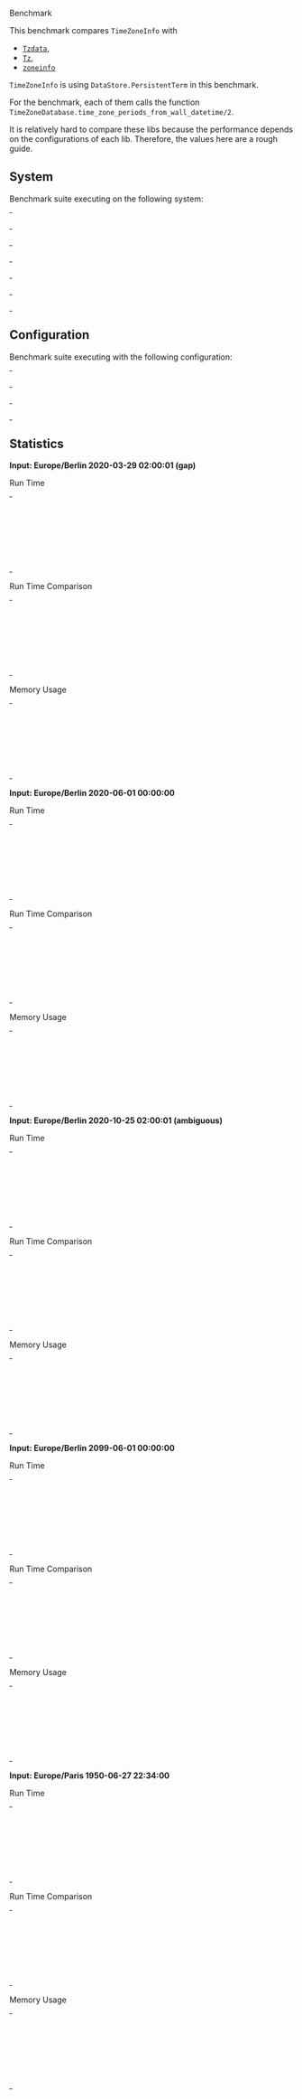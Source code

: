 Benchmark

This benchmark compares `TimeZoneInfo` with
- [`Tzdata`](https://github.com/lau/tzdata),
- [`Tz`](https://github.com/mathieuprog/tz),
- [`zoneinfo`](https://github.com/smartrent/zoneinfo)

`TimeZoneInfo` is using `DataStore.PersistentTerm` in this benchmark.

For the benchmark, each of them calls the function
`TimeZoneDatabase.time_zone_periods_from_wall_datetime/2`.

It is relatively hard to compare these libs because the performance depends on
the configurations of each lib. Therefore, the values here are a rough guide.


## System

Benchmark suite executing on the following system:

<table style="width: 1%">
  <tr>
    <th style="width: 1%; white-space: nowrap">Operating System</th>
    <td>macOS</td>
  </tr><tr>
    <th style="white-space: nowrap">CPU Information</th>
    <td style="white-space: nowrap">Apple M1</td>
  </tr><tr>
    <th style="white-space: nowrap">Number of Available Cores</th>
    <td style="white-space: nowrap">8</td>
  </tr><tr>
    <th style="white-space: nowrap">Available Memory</th>
    <td style="white-space: nowrap">16 GB</td>
  </tr><tr>
    <th style="white-space: nowrap">Elixir Version</th>
    <td style="white-space: nowrap">1.14.1</td>
  </tr><tr>
    <th style="white-space: nowrap">Erlang Version</th>
    <td style="white-space: nowrap">25.1.2</td>
  </tr>
</table>

## Configuration

Benchmark suite executing with the following configuration:

<table style="width: 1%">
  <tr>
    <th style="width: 1%">:time</th>
    <td style="white-space: nowrap">10 s</td>
  </tr><tr>
    <th>:parallel</th>
    <td style="white-space: nowrap">1</td>
  </tr><tr>
    <th>:warmup</th>
    <td style="white-space: nowrap">2 s</td>
  </tr>
</table>

## Statistics



__Input: Europe/Berlin 2020-03-29 02:00:01 (gap)__

Run Time

<table style="width: 1%">
  <tr>
    <th>Name</th>
    <th style="text-align: right">IPS</th>
    <th style="text-align: right">Average</th>
    <th style="text-align: right">Devitation</th>
    <th style="text-align: right">Median</th>
    <th style="text-align: right">99th&nbsp;%</th>
  </tr>

  <tr>
    <td style="white-space: nowrap">time_zone_info</td>
    <td style="white-space: nowrap; text-align: right">2.08 M</td>
    <td style="white-space: nowrap; text-align: right">0.48 &micro;s</td>
    <td style="white-space: nowrap; text-align: right">&plusmn;7684.22%</td>
    <td style="white-space: nowrap; text-align: right">0.38 &micro;s</td>
    <td style="white-space: nowrap; text-align: right">1.33 &micro;s</td>
  </tr>

  <tr>
    <td style="white-space: nowrap">tz</td>
    <td style="white-space: nowrap; text-align: right">1.51 M</td>
    <td style="white-space: nowrap; text-align: right">0.66 &micro;s</td>
    <td style="white-space: nowrap; text-align: right">&plusmn;3907.82%</td>
    <td style="white-space: nowrap; text-align: right">0.58 &micro;s</td>
    <td style="white-space: nowrap; text-align: right">0.79 &micro;s</td>
  </tr>

  <tr>
    <td style="white-space: nowrap">tzdata</td>
    <td style="white-space: nowrap; text-align: right">0.0173 M</td>
    <td style="white-space: nowrap; text-align: right">57.84 &micro;s</td>
    <td style="white-space: nowrap; text-align: right">&plusmn;9.05%</td>
    <td style="white-space: nowrap; text-align: right">57.50 &micro;s</td>
    <td style="white-space: nowrap; text-align: right">68.50 &micro;s</td>
  </tr>

  <tr>
    <td style="white-space: nowrap">zoninfo</td>
    <td style="white-space: nowrap; text-align: right">0.00571 M</td>
    <td style="white-space: nowrap; text-align: right">175.12 &micro;s</td>
    <td style="white-space: nowrap; text-align: right">&plusmn;19.45%</td>
    <td style="white-space: nowrap; text-align: right">174.45 &micro;s</td>
    <td style="white-space: nowrap; text-align: right">254.66 &micro;s</td>
  </tr>

</table>


Run Time Comparison

<table style="width: 1%">
  <tr>
    <th>Name</th>
    <th style="text-align: right">IPS</th>
    <th style="text-align: right">Slower</th>
  <tr>
    <td style="white-space: nowrap">time_zone_info</td>
    <td style="white-space: nowrap;text-align: right">2.08 M</td>
    <td>&nbsp;</td>
  </tr>

  <tr>
    <td style="white-space: nowrap">tz</td>
    <td style="white-space: nowrap; text-align: right">1.51 M</td>
    <td style="white-space: nowrap; text-align: right">1.38x</td>
  </tr>

  <tr>
    <td style="white-space: nowrap">tzdata</td>
    <td style="white-space: nowrap; text-align: right">0.0173 M</td>
    <td style="white-space: nowrap; text-align: right">120.58x</td>
  </tr>

  <tr>
    <td style="white-space: nowrap">zoninfo</td>
    <td style="white-space: nowrap; text-align: right">0.00571 M</td>
    <td style="white-space: nowrap; text-align: right">365.05x</td>
  </tr>

</table>



Memory Usage

<table style="width: 1%">
  <tr>
    <th>Name</th>
    <th style="text-align: right">Average</th>
    <th style="text-align: right">Factor</th>
  </tr>
  <tr>
    <td style="white-space: nowrap">time_zone_info</td>
    <td style="white-space: nowrap">0.68 KB</td>
    <td>&nbsp;</td>
  </tr>
    <tr>
    <td style="white-space: nowrap">tz</td>
    <td style="white-space: nowrap">1.87 KB</td>
    <td>2.75x</td>
  </tr>
    <tr>
    <td style="white-space: nowrap">tzdata</td>
    <td style="white-space: nowrap">115.30 KB</td>
    <td>169.63x</td>
  </tr>
    <tr>
    <td style="white-space: nowrap">zoninfo</td>
    <td style="white-space: nowrap">24.20 KB</td>
    <td>35.61x</td>
  </tr>
</table>



__Input: Europe/Berlin 2020-06-01 00:00:00__

Run Time

<table style="width: 1%">
  <tr>
    <th>Name</th>
    <th style="text-align: right">IPS</th>
    <th style="text-align: right">Average</th>
    <th style="text-align: right">Devitation</th>
    <th style="text-align: right">Median</th>
    <th style="text-align: right">99th&nbsp;%</th>
  </tr>

  <tr>
    <td style="white-space: nowrap">tz</td>
    <td style="white-space: nowrap; text-align: right">3.42 M</td>
    <td style="white-space: nowrap; text-align: right">0.29 &micro;s</td>
    <td style="white-space: nowrap; text-align: right">&plusmn;13963.28%</td>
    <td style="white-space: nowrap; text-align: right">0.21 &micro;s</td>
    <td style="white-space: nowrap; text-align: right">0.33 &micro;s</td>
  </tr>

  <tr>
    <td style="white-space: nowrap">time_zone_info</td>
    <td style="white-space: nowrap; text-align: right">2.18 M</td>
    <td style="white-space: nowrap; text-align: right">0.46 &micro;s</td>
    <td style="white-space: nowrap; text-align: right">&plusmn;6704.53%</td>
    <td style="white-space: nowrap; text-align: right">0.38 &micro;s</td>
    <td style="white-space: nowrap; text-align: right">1.25 &micro;s</td>
  </tr>

  <tr>
    <td style="white-space: nowrap">tzdata</td>
    <td style="white-space: nowrap; text-align: right">0.0483 M</td>
    <td style="white-space: nowrap; text-align: right">20.70 &micro;s</td>
    <td style="white-space: nowrap; text-align: right">&plusmn;39.73%</td>
    <td style="white-space: nowrap; text-align: right">20.54 &micro;s</td>
    <td style="white-space: nowrap; text-align: right">23.88 &micro;s</td>
  </tr>

  <tr>
    <td style="white-space: nowrap">zoninfo</td>
    <td style="white-space: nowrap; text-align: right">0.00577 M</td>
    <td style="white-space: nowrap; text-align: right">173.32 &micro;s</td>
    <td style="white-space: nowrap; text-align: right">&plusmn;26.37%</td>
    <td style="white-space: nowrap; text-align: right">172.03 &micro;s</td>
    <td style="white-space: nowrap; text-align: right">258.41 &micro;s</td>
  </tr>

</table>


Run Time Comparison

<table style="width: 1%">
  <tr>
    <th>Name</th>
    <th style="text-align: right">IPS</th>
    <th style="text-align: right">Slower</th>
  <tr>
    <td style="white-space: nowrap">tz</td>
    <td style="white-space: nowrap;text-align: right">3.42 M</td>
    <td>&nbsp;</td>
  </tr>

  <tr>
    <td style="white-space: nowrap">time_zone_info</td>
    <td style="white-space: nowrap; text-align: right">2.18 M</td>
    <td style="white-space: nowrap; text-align: right">1.57x</td>
  </tr>

  <tr>
    <td style="white-space: nowrap">tzdata</td>
    <td style="white-space: nowrap; text-align: right">0.0483 M</td>
    <td style="white-space: nowrap; text-align: right">70.84x</td>
  </tr>

  <tr>
    <td style="white-space: nowrap">zoninfo</td>
    <td style="white-space: nowrap; text-align: right">0.00577 M</td>
    <td style="white-space: nowrap; text-align: right">593.11x</td>
  </tr>

</table>



Memory Usage

<table style="width: 1%">
  <tr>
    <th>Name</th>
    <th style="text-align: right">Average</th>
    <th style="text-align: right">Factor</th>
  </tr>
  <tr>
    <td style="white-space: nowrap">tz</td>
    <td style="white-space: nowrap">0.39 KB</td>
    <td>&nbsp;</td>
  </tr>
    <tr>
    <td style="white-space: nowrap">time_zone_info</td>
    <td style="white-space: nowrap">0.57 KB</td>
    <td>1.46x</td>
  </tr>
    <tr>
    <td style="white-space: nowrap">tzdata</td>
    <td style="white-space: nowrap">2.80 KB</td>
    <td>7.16x</td>
  </tr>
    <tr>
    <td style="white-space: nowrap">zoninfo</td>
    <td style="white-space: nowrap">22.70 KB</td>
    <td>58.12x</td>
  </tr>
</table>



__Input: Europe/Berlin 2020-10-25 02:00:01 (ambiguous)__

Run Time

<table style="width: 1%">
  <tr>
    <th>Name</th>
    <th style="text-align: right">IPS</th>
    <th style="text-align: right">Average</th>
    <th style="text-align: right">Devitation</th>
    <th style="text-align: right">Median</th>
    <th style="text-align: right">99th&nbsp;%</th>
  </tr>

  <tr>
    <td style="white-space: nowrap">tz</td>
    <td style="white-space: nowrap; text-align: right">3.23 M</td>
    <td style="white-space: nowrap; text-align: right">0.31 &micro;s</td>
    <td style="white-space: nowrap; text-align: right">&plusmn;14951.21%</td>
    <td style="white-space: nowrap; text-align: right">0.21 &micro;s</td>
    <td style="white-space: nowrap; text-align: right">0.38 &micro;s</td>
  </tr>

  <tr>
    <td style="white-space: nowrap">time_zone_info</td>
    <td style="white-space: nowrap; text-align: right">2.25 M</td>
    <td style="white-space: nowrap; text-align: right">0.44 &micro;s</td>
    <td style="white-space: nowrap; text-align: right">&plusmn;7757.28%</td>
    <td style="white-space: nowrap; text-align: right">0.38 &micro;s</td>
    <td style="white-space: nowrap; text-align: right">0.50 &micro;s</td>
  </tr>

  <tr>
    <td style="white-space: nowrap">tzdata</td>
    <td style="white-space: nowrap; text-align: right">0.0469 M</td>
    <td style="white-space: nowrap; text-align: right">21.34 &micro;s</td>
    <td style="white-space: nowrap; text-align: right">&plusmn;18.14%</td>
    <td style="white-space: nowrap; text-align: right">21.12 &micro;s</td>
    <td style="white-space: nowrap; text-align: right">24.96 &micro;s</td>
  </tr>

  <tr>
    <td style="white-space: nowrap">zoninfo</td>
    <td style="white-space: nowrap; text-align: right">0.00578 M</td>
    <td style="white-space: nowrap; text-align: right">173.16 &micro;s</td>
    <td style="white-space: nowrap; text-align: right">&plusmn;21.02%</td>
    <td style="white-space: nowrap; text-align: right">172.12 &micro;s</td>
    <td style="white-space: nowrap; text-align: right">255.71 &micro;s</td>
  </tr>

</table>


Run Time Comparison

<table style="width: 1%">
  <tr>
    <th>Name</th>
    <th style="text-align: right">IPS</th>
    <th style="text-align: right">Slower</th>
  <tr>
    <td style="white-space: nowrap">tz</td>
    <td style="white-space: nowrap;text-align: right">3.23 M</td>
    <td>&nbsp;</td>
  </tr>

  <tr>
    <td style="white-space: nowrap">time_zone_info</td>
    <td style="white-space: nowrap; text-align: right">2.25 M</td>
    <td style="white-space: nowrap; text-align: right">1.44x</td>
  </tr>

  <tr>
    <td style="white-space: nowrap">tzdata</td>
    <td style="white-space: nowrap; text-align: right">0.0469 M</td>
    <td style="white-space: nowrap; text-align: right">68.84x</td>
  </tr>

  <tr>
    <td style="white-space: nowrap">zoninfo</td>
    <td style="white-space: nowrap; text-align: right">0.00578 M</td>
    <td style="white-space: nowrap; text-align: right">558.72x</td>
  </tr>

</table>



Memory Usage

<table style="width: 1%">
  <tr>
    <th>Name</th>
    <th style="text-align: right">Average</th>
    <th style="text-align: right">Factor</th>
  </tr>
  <tr>
    <td style="white-space: nowrap">tz</td>
    <td style="white-space: nowrap">0.45 KB</td>
    <td>&nbsp;</td>
  </tr>
    <tr>
    <td style="white-space: nowrap">time_zone_info</td>
    <td style="white-space: nowrap">0.63 KB</td>
    <td>1.42x</td>
  </tr>
    <tr>
    <td style="white-space: nowrap">tzdata</td>
    <td style="white-space: nowrap">4.91 KB</td>
    <td>11.04x</td>
  </tr>
    <tr>
    <td style="white-space: nowrap">zoninfo</td>
    <td style="white-space: nowrap">22.78 KB</td>
    <td>51.16x</td>
  </tr>
</table>



__Input: Europe/Berlin 2099-06-01 00:00:00__

Run Time

<table style="width: 1%">
  <tr>
    <th>Name</th>
    <th style="text-align: right">IPS</th>
    <th style="text-align: right">Average</th>
    <th style="text-align: right">Devitation</th>
    <th style="text-align: right">Median</th>
    <th style="text-align: right">99th&nbsp;%</th>
  </tr>

  <tr>
    <td style="white-space: nowrap">time_zone_info</td>
    <td style="white-space: nowrap; text-align: right">105.94 K</td>
    <td style="white-space: nowrap; text-align: right">9.44 &micro;s</td>
    <td style="white-space: nowrap; text-align: right">&plusmn;160.02%</td>
    <td style="white-space: nowrap; text-align: right">9 &micro;s</td>
    <td style="white-space: nowrap; text-align: right">14.37 &micro;s</td>
  </tr>

  <tr>
    <td style="white-space: nowrap">tz</td>
    <td style="white-space: nowrap; text-align: right">105.85 K</td>
    <td style="white-space: nowrap; text-align: right">9.45 &micro;s</td>
    <td style="white-space: nowrap; text-align: right">&plusmn;420.07%</td>
    <td style="white-space: nowrap; text-align: right">8.96 &micro;s</td>
    <td style="white-space: nowrap; text-align: right">28.08 &micro;s</td>
  </tr>

  <tr>
    <td style="white-space: nowrap">zoninfo</td>
    <td style="white-space: nowrap; text-align: right">5.78 K</td>
    <td style="white-space: nowrap; text-align: right">173.03 &micro;s</td>
    <td style="white-space: nowrap; text-align: right">&plusmn;19.65%</td>
    <td style="white-space: nowrap; text-align: right">171.85 &micro;s</td>
    <td style="white-space: nowrap; text-align: right">255.83 &micro;s</td>
  </tr>

  <tr>
    <td style="white-space: nowrap">tzdata</td>
    <td style="white-space: nowrap; text-align: right">3.35 K</td>
    <td style="white-space: nowrap; text-align: right">298.49 &micro;s</td>
    <td style="white-space: nowrap; text-align: right">&plusmn;30.08%</td>
    <td style="white-space: nowrap; text-align: right">336.65 &micro;s</td>
    <td style="white-space: nowrap; text-align: right">360.99 &micro;s</td>
  </tr>

</table>


Run Time Comparison

<table style="width: 1%">
  <tr>
    <th>Name</th>
    <th style="text-align: right">IPS</th>
    <th style="text-align: right">Slower</th>
  <tr>
    <td style="white-space: nowrap">time_zone_info</td>
    <td style="white-space: nowrap;text-align: right">105.94 K</td>
    <td>&nbsp;</td>
  </tr>

  <tr>
    <td style="white-space: nowrap">tz</td>
    <td style="white-space: nowrap; text-align: right">105.85 K</td>
    <td style="white-space: nowrap; text-align: right">1.0x</td>
  </tr>

  <tr>
    <td style="white-space: nowrap">zoninfo</td>
    <td style="white-space: nowrap; text-align: right">5.78 K</td>
    <td style="white-space: nowrap; text-align: right">18.33x</td>
  </tr>

  <tr>
    <td style="white-space: nowrap">tzdata</td>
    <td style="white-space: nowrap; text-align: right">3.35 K</td>
    <td style="white-space: nowrap; text-align: right">31.62x</td>
  </tr>

</table>



Memory Usage

<table style="width: 1%">
  <tr>
    <th>Name</th>
    <th style="text-align: right">Average</th>
    <th style="text-align: right">Factor</th>
  </tr>
  <tr>
    <td style="white-space: nowrap">time_zone_info</td>
    <td style="white-space: nowrap">19.70 KB</td>
    <td>&nbsp;</td>
  </tr>
    <tr>
    <td style="white-space: nowrap">tz</td>
    <td style="white-space: nowrap">16.31 KB</td>
    <td>0.83x</td>
  </tr>
    <tr>
    <td style="white-space: nowrap">zoninfo</td>
    <td style="white-space: nowrap">22.70 KB</td>
    <td>1.15x</td>
  </tr>
    <tr>
    <td style="white-space: nowrap">tzdata</td>
    <td style="white-space: nowrap">13.06 KB</td>
    <td>0.66x</td>
  </tr>
</table>



__Input: Europe/Paris 1950-06-27 22:34:00__

Run Time

<table style="width: 1%">
  <tr>
    <th>Name</th>
    <th style="text-align: right">IPS</th>
    <th style="text-align: right">Average</th>
    <th style="text-align: right">Devitation</th>
    <th style="text-align: right">Median</th>
    <th style="text-align: right">99th&nbsp;%</th>
  </tr>

  <tr>
    <td style="white-space: nowrap">time_zone_info</td>
    <td style="white-space: nowrap; text-align: right">1.65 M</td>
    <td style="white-space: nowrap; text-align: right">0.61 &micro;s</td>
    <td style="white-space: nowrap; text-align: right">&plusmn;4866.28%</td>
    <td style="white-space: nowrap; text-align: right">0.54 &micro;s</td>
    <td style="white-space: nowrap; text-align: right">0.67 &micro;s</td>
  </tr>

  <tr>
    <td style="white-space: nowrap">tz</td>
    <td style="white-space: nowrap; text-align: right">1.52 M</td>
    <td style="white-space: nowrap; text-align: right">0.66 &micro;s</td>
    <td style="white-space: nowrap; text-align: right">&plusmn;4625.45%</td>
    <td style="white-space: nowrap; text-align: right">0.58 &micro;s</td>
    <td style="white-space: nowrap; text-align: right">0.71 &micro;s</td>
  </tr>

  <tr>
    <td style="white-space: nowrap">tzdata</td>
    <td style="white-space: nowrap; text-align: right">0.0699 M</td>
    <td style="white-space: nowrap; text-align: right">14.32 &micro;s</td>
    <td style="white-space: nowrap; text-align: right">&plusmn;63.50%</td>
    <td style="white-space: nowrap; text-align: right">14.08 &micro;s</td>
    <td style="white-space: nowrap; text-align: right">16.96 &micro;s</td>
  </tr>

  <tr>
    <td style="white-space: nowrap">zoninfo</td>
    <td style="white-space: nowrap; text-align: right">0.00533 M</td>
    <td style="white-space: nowrap; text-align: right">187.65 &micro;s</td>
    <td style="white-space: nowrap; text-align: right">&plusmn;25.31%</td>
    <td style="white-space: nowrap; text-align: right">185.66 &micro;s</td>
    <td style="white-space: nowrap; text-align: right">270.28 &micro;s</td>
  </tr>

</table>


Run Time Comparison

<table style="width: 1%">
  <tr>
    <th>Name</th>
    <th style="text-align: right">IPS</th>
    <th style="text-align: right">Slower</th>
  <tr>
    <td style="white-space: nowrap">time_zone_info</td>
    <td style="white-space: nowrap;text-align: right">1.65 M</td>
    <td>&nbsp;</td>
  </tr>

  <tr>
    <td style="white-space: nowrap">tz</td>
    <td style="white-space: nowrap; text-align: right">1.52 M</td>
    <td style="white-space: nowrap; text-align: right">1.09x</td>
  </tr>

  <tr>
    <td style="white-space: nowrap">tzdata</td>
    <td style="white-space: nowrap; text-align: right">0.0699 M</td>
    <td style="white-space: nowrap; text-align: right">23.57x</td>
  </tr>

  <tr>
    <td style="white-space: nowrap">zoninfo</td>
    <td style="white-space: nowrap; text-align: right">0.00533 M</td>
    <td style="white-space: nowrap; text-align: right">308.95x</td>
  </tr>

</table>



Memory Usage

<table style="width: 1%">
  <tr>
    <th>Name</th>
    <th style="text-align: right">Average</th>
    <th style="text-align: right">Factor</th>
  </tr>
  <tr>
    <td style="white-space: nowrap">time_zone_info</td>
    <td style="white-space: nowrap">0.57 KB</td>
    <td>&nbsp;</td>
  </tr>
    <tr>
    <td style="white-space: nowrap">tz</td>
    <td style="white-space: nowrap">0.39 KB</td>
    <td>0.68x</td>
  </tr>
    <tr>
    <td style="white-space: nowrap">tzdata</td>
    <td style="white-space: nowrap">2.80 KB</td>
    <td>4.9x</td>
  </tr>
    <tr>
    <td style="white-space: nowrap">zoninfo</td>
    <td style="white-space: nowrap">30.33 KB</td>
    <td>53.18x</td>
  </tr>
</table>
